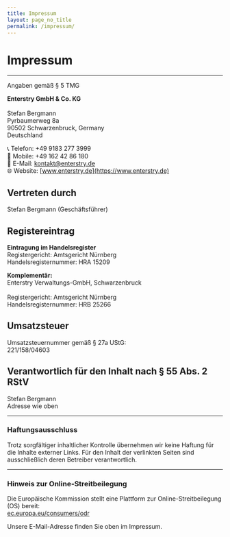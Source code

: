 ```yaml
---
title: Impressum
layout: page_no_title
permalink: /impressum/
---
```


# Impressum
---
 
Angaben gemäß § 5 TMG

**Enterstry GmbH & Co. KG** <br><br>
Stefan Bergmann <br>
Pyrbaumerweg 8a <br>
90502 Schwarzenbruck, Germany <br>
Deutschland <br>

📞 Telefon: +49 9183 277 3999 <br> 
📱 Mobile: +49 162 42 86 180 <br> 
📧 E-Mail: [kontakt@enterstry.de](mailto:kontakt@enterstry.de) <br>
🌐 Website: [www.enterstry.de](https://www.enterstry.de) <br>

## Vertreten durch  
Stefan Bergmann (Geschäftsführer)

## Registereintrag

**Eintragung im Handelsregister**  
Registergericht: Amtsgericht Nürnberg  <br>
Handelsregisternummer: HRA 15209 <br>

**Komplementär:**  
Enterstry Verwaltungs-GmbH, Schwarzenbruck <br>  
Registergericht: Amtsgericht Nürnberg <br>
Handelsregisternummer: HRB 25266 <br>

## Umsatzsteuer  
Umsatzsteuernummer gemäß § 27a UStG: <br> 
221/158/04603​ <br>

## Verantwortlich für den Inhalt nach § 55 Abs. 2 RStV  
Stefan Bergmann <br> 
Adresse wie oben <br>

---
### Haftungsausschluss

Trotz sorgfältiger inhaltlicher Kontrolle übernehmen wir keine Haftung für die Inhalte externer Links. Für den Inhalt der verlinkten Seiten sind ausschließlich deren Betreiber verantwortlich.

---
### Hinweis zur Online-Streitbeilegung

Die Europäische Kommission stellt eine Plattform zur Online-Streitbeilegung (OS) bereit:  
[ec.europa.eu/consumers/odr](https://ec.europa.eu/consumers/odr)  

Unsere E-Mail-Adresse finden Sie oben im Impressum.